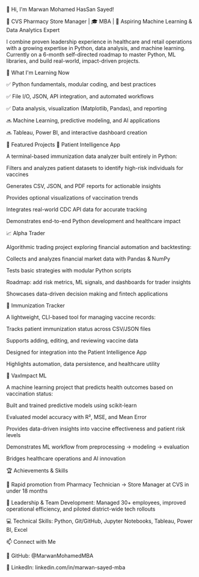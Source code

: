 👋 Hi, I'm Marwan Mohamed HasSan Sayed!

💼 CVS Pharmacy Store Manager | 🎓 MBA | 🧠 Aspiring Machine Learning & Data Analytics Expert

I combine proven leadership experience in healthcare and retail operations with a growing expertise in Python, data analysis, and machine learning. Currently on a 6-month self-directed roadmap to master Python, ML libraries, and build real-world, impact-driven projects.

🔧 What I'm Learning Now

✅ Python fundamentals, modular coding, and best practices

✅ File I/O, JSON, API integration, and automated workflows

✅ Data analysis, visualization (Matplotlib, Pandas), and reporting

🔜 Machine Learning, predictive modeling, and AI applications

🔜 Tableau, Power BI, and interactive dashboard creation

🧪 Featured Projects
💉 Patient Intelligence App

A terminal-based immunization data analyzer built entirely in Python:

Filters and analyzes patient datasets to identify high-risk individuals for vaccines

Generates CSV, JSON, and PDF reports for actionable insights

Provides optional visualizations of vaccination trends

Integrates real-world CDC API data for accurate tracking

Demonstrates end-to-end Python development and healthcare impact

📈 Alpha Trader

Algorithmic trading project exploring financial automation and backtesting:

Collects and analyzes financial market data with Pandas & NumPy

Tests basic strategies with modular Python scripts

Roadmap: add risk metrics, ML signals, and dashboards for trader insights

Showcases data-driven decision making and fintech applications

🧾 Immunization Tracker

A lightweight, CLI-based tool for managing vaccine records:

Tracks patient immunization status across CSV/JSON files

Supports adding, editing, and reviewing vaccine data

Designed for integration into the Patient Intelligence App

Highlights automation, data persistence, and healthcare utility

🧠 VaxImpact ML

A machine learning project that predicts health outcomes based on vaccination status:

Built and trained predictive models using scikit-learn

Evaluated model accuracy with R², MSE, and Mean Error

Provides data-driven insights into vaccine effectiveness and patient risk levels

Demonstrates ML workflow from preprocessing → modeling → evaluation

Bridges healthcare operations and AI innovation

🏆 Achievements & Skills

🚀 Rapid promotion from Pharmacy Technician → Store Manager at CVS in under 18 months

👥 Leadership & Team Development: Managed 30+ employees, improved operational efficiency, and piloted district-wide tech rollouts

💻 Technical Skills: Python, Git/GitHub, Jupyter Notebooks, Tableau, Power BI, Excel

📫 Connect with Me

🔗 GitHub: @MarwanMohamedMBA

🔗 LinkedIn: linkedin.com/in/marwan-sayed-mba
